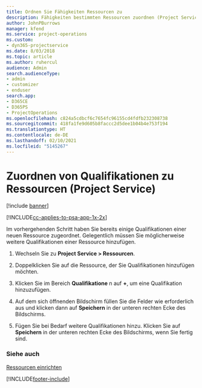 ```yaml
---
title: Ordnen Sie Fähigkeiten Ressourcen zu
description: Fähigkeiten bestimmten Ressourcen zuordnen (Project Service)
author: JohnPBurrows
manager: kfend
ms.service: project-operations
ms.custom:
- dyn365-projectservice
ms.date: 8/03/2018
ms.topic: article
ms.author: ruhercul
audience: Admin
search.audienceType:
- admin
- customizer
- enduser
search.app:
- D365CE
- D365PS
- ProjectOperations
ms.openlocfilehash: c824a5cdbcf6c7654fc96155cd4fdfb232308738
ms.sourcegitcommit: 418fa1fe9d605b8faccc2d5dee1b04b4e753f194
ms.translationtype: HT
ms.contentlocale: de-DE
ms.lasthandoff: 02/10/2021
ms.locfileid: "5145267"
---
```

# <a name="associate-skills-with-resources-project-service"></a>Zuordnen von Qualifikationen zu Ressourcen (Project Service)

[!include [banner](../includes/psa-now-project-operations.md)]

[!INCLUDE[cc-applies-to-psa-app-1x-2x](../includes/cc-applies-to-psa-app-1x-2x.md)]

Im vorhergehenden Schritt haben Sie bereits einige Qualifikationen einer neuen Ressource zugeordnet. Gelegentlich müssen Sie möglicherweise weitere Qualifikationen einer Ressource hinzufügen.  
  
1.  Wechseln Sie zu **Project Service > Ressourcen**.  
  
2.  Doppelklicken Sie auf die Ressource, der Sie Qualifikationen hinzufügen möchten.  
  
3.  Klicken Sie im Bereich **Qualifikatione** n auf **+**, um eine Qualifikation hinzuzufügen.  
  
4.  Auf dem sich öffnenden Bildschirm füllen Sie die Felder wie erforderlich aus und klicken dann auf **Speichern** in der unteren rechten Ecke des Bildschirms.  
  
5.  Fügen Sie bei Bedarf weitere Qualifikationen hinzu. Klicken Sie auf **Speichern** in der unteren rechten Ecke des Bildschirms, wenn Sie fertig sind.  
  
### <a name="see-also"></a>Siehe auch  
 [Ressourcen einrichten](../psa/set-up-resources.md)


[!INCLUDE[footer-include](../includes/footer-banner.md)]